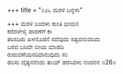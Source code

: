 +++
title = "೦೨೬ ಮರಳಿ ಬನ್ದಳು"

+++
ಮರಳಿ ಬಂದಳು ಕುಂತಿ ಭೀಮನ  
ಕರೆದಳೇಳೈ ಪಾರಣೆಗೆ ಕಾ  
ತರಿಸದಿರು ಖಳನೊಡನೆ ಸದೆವುದು ಸತ್ವದನುವರಿದು   
ಬರವ ಬರಿದೇ ಬೀಯ ಮಾಡದಿ  
ರುರುವಣೆಯನರಿದಾನುವುದು ಸಂ      
ಹರಿಸು ದೈತ್ಯನನೆಂದು ತಾಯ್ ಹರಸಿದಳು ನಂದನನ     ॥26॥